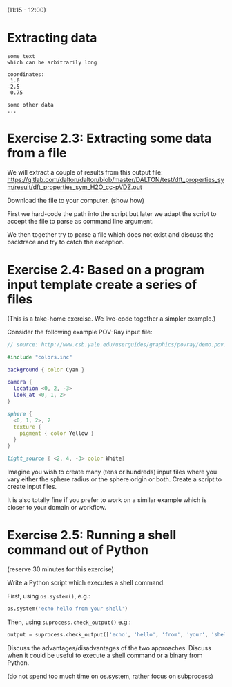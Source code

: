 (11:15 - 12:00)


# Extracting data

```
some text
which can be arbitrarily long

coordinates:
 1.0
-2.5
 0.75

some other data
...
```

# Exercise 2.3: Extracting some data from a file

We will extract a couple of results from this output file: https://gitlab.com/dalton/dalton/blob/master/DALTON/test/dft_properties_sym/result/dft_properties_sym_H2O_cc-pVDZ.out

Download the file to your computer. (show how)

First we hard-code the path into the script but later we adapt the script to
accept the file to parse as command line argument.

We then together try to parse a file which does not exist and discuss the
backtrace and try to catch the exception.


# Exercise 2.4: Based on a program input template create a series of files

(This is a take-home exercise. We live-code together a simpler example.)

Consider the following example POV-Ray input file:

```povray
// source: http://www.csb.yale.edu/userguides/graphics/povray/demo.pov.html

#include "colors.inc"

background { color Cyan }

camera {
  location <0, 2, -3>
  look_at <0, 1, 2>
}

sphere {
  <0, 1, 2>, 2
  texture {
    pigment { color Yellow }
  }
}

light_source { <2, 4, -3> color White}
```

Imagine you wish to create many (tens or hundreds) input files where you vary
either the sphere radius or the sphere origin or both. Create a script to
create input files.

It is also totally fine if you prefer to work on a similar example which is closer
to your domain or workflow.


# Exercise 2.5: Running a shell command out of Python

(reserve 30 minutes for this exercise)

Write a Python script which executes a shell command.

First, using `os.system()`, e.g.:

```python
os.system('echo hello from your shell')
```

Then, using `suprocess.check_output()` e.g.:

```python
output = suprocess.check_output(['echo', 'hello', 'from', 'your', 'shell'])
```

Discuss the advantages/disadvantages of the two approaches. Discuss when it could be useful
to execute a shell command or a binary from Python.

(do not spend too much time on os.system, rather focus on subprocess)
